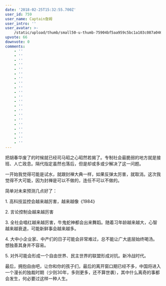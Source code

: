 ```yaml
---
date: '2018-02-25T15:32:55.700Z'
user_id: 759
user_name: Captain詹姆
user_intro: ''
user_avatar: >-
    /static/upload/thumb/small50-u-thumb-75904bf5aa959c5bc1a103c087a046fc8dc23586fc3.png
upvote: 66
downvote: 0
comments:
    - ''
    - ''
    - ''
    - ''
    - ''
    - ''
    - ''
    - ''
    - ''
    - ''
    - ''
    - ''
    - ''
    - ''
    - ''
    - ''
    - ''
    - ''
    - ''
    - ''
    - ''
---
```


把胡春华废了的时候就已经司马昭之心昭然若揭了。专制社会最脆弱的地方就是接班、人亡政息。隔代指定虽然也落后，但是却或多或少解决了这一问题。

一开始我觉得可能是试水，就跟封禅大典一样，如果反弹太厉害，就取消。这次我觉得不大可能，因为封禅是可以不做的，连任不可以不做的。

  

简单对未来预测几点好了：

1\. 高科技监控会越来越厉害，越来越像《1984》

2\. 言论控制会越来越厉害

3\. 全社会唱红越来越厉害，牛鬼蛇神都会出来舞蹈。随着习年龄越来越大，心智越来越衰退，可能新鲜事会越来越多。

4\. 大中小企业家、中产们的日子可能会非常难过，总不能让广大底层始终喝汤。想独善其身并不容易。

5\. 对外可能会形成一个自由世界、民主世界的联盟形成对抗。新冷战时代。

  

最后，拥抱自由吧，让你和你的孩子们，最后的离开窗口期已经不多，中国将进入一个漫长的独裁时期（少则30年，多则更多，还不算世袭），其中什么离奇的事都会发生，何必要过这样一种人生。
